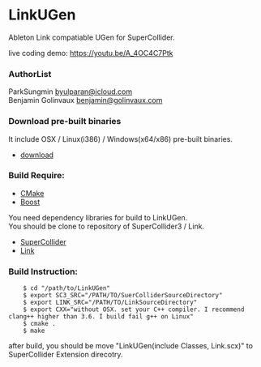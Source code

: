 # LinkUGen
Ableton Link compatiable UGen for SuperCollider.  

live coding demo: <https://youtu.be/A_4OC4C7Ptk>  

### AuthorList
ParkSungmin <byulparan@icloud.com>  
Benjamin Golinvaux <benjamin@golinvaux.com>  

### Download pre-built binaries

It include OSX / Linux(i386) / Windows(x64/x86) pre-built binaries.

- [download](https://drive.google.com/open?id=0B1v2sD-v9y_4SnBzQWkweWp1Q00)

### Build Require:

- [CMake](https://cmake.org)
- [Boost](http://www.boost.org)

You need dependency libraries for build to LinkUGen.  
You should be clone to repository of SuperCollider3 / Link.  

- [SuperCollider](https://github.com/supercollider/supercollider)
- [Link](https://github.com/Ableton/link)

### Build Instruction:

```{.bash}    
    $ cd "/path/to/LinkUGen"
    $ export SC3_SRC="/PATH/TO/SuerColliderSourceDirectory"
    $ export LINK_SRC="/PATH/TO/LinkSourceDirectory"
	$ export CXX="without OSX. set your C++ compiler. I recommend clang++ higher than 3.6. I build fail g++ on Linux"
    $ cmake .
	$ make
```

after build, you should be move "LinkUGen(include Classes, Link.scx)" to SuperCollider Extension direcotry.
